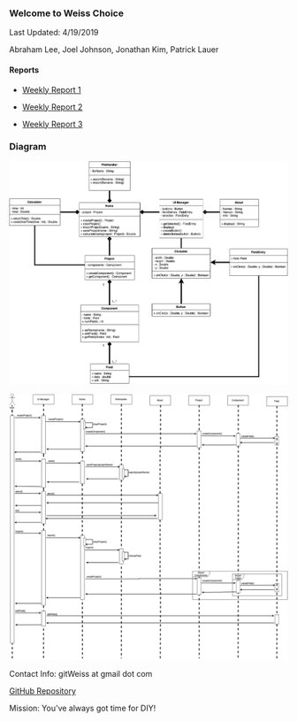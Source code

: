 ### Welcome to Weiss Choice

Last Updated: 4/19/2019

Abraham Lee, Joel Johnson, Jonathan Kim, Patrick Lauer

#### Reports
- [Weekly Report 1](https://docs.google.com/document/d/1vAGWFiGAKOSYgYsKJ74FUjZMjOtJ_mKQu0alkFLa7Rw/edit?usp=sharing)

- [Weekly Report 2](https://docs.google.com/document/d/1yaF6vYaqXkgNQSrOFUe3MgNbP6m6a_YV6QVfxC2T6Ms/edit?usp=sharing)

- [Weekly Report 3](https://docs.google.com/document/d/1LH7Sttu0OpNScl9lsAlEoQnWp7ZDqMF8h49HlRG_6n4/edit?usp=sharing)

### Diagram
![](/img/UML.png)

![](/img/Sequence.png)

Contact Info: gitWeiss at gmail dot com

[GitHub Repository](https://github.com/weisschoice/TCSS360)

Mission: You've always got time for DIY!